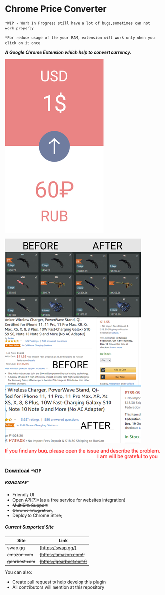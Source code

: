 # Chrome Price Converter
`*WIP - Work In Progress still have a lot of bugs,sometimes can not work properly`

`*For reduce usage of the your RAM, extension will work only when you click on it once`

**_A Google Chrome Extension which help to convert currency._**

![Concept Menu](assets/img/Menu.png) 

![Demo](assets/img/demo.png) 

![Notice](assets/img/notice.svg) 

### **[Download][https://github.com/AydievMansur/price_parse_chrome/archive/master.zip]** `*WIP`
##### ROADMAP!

  - Friendly UI
  - Open API[?]*(as a free service for websites integration)
  - ~~MultiSite Support~~
  - ~~Chrome Integration~~;
  - Deploy to Chrome Store;
  
##### Current Supported Site
  
| Site | Link |
| ------ | ------ |
| swap.gg | [https://swap.gg/] |
| ~~amazon.com~~ | ~~[https://amazon.com/]~~ |
| ~~gearbest.com~~ | ~~[https://gearbest.com/]~~ |

You can also:
  - Create pull request to help develop this plugin
  - All contributors will mention at this repository
  


[https://github.com/AydievMansur/price_parse_chrome/archive/master.zip]: https://github.com/AydievMansur/price_parse_chrome/archive/master.zip
